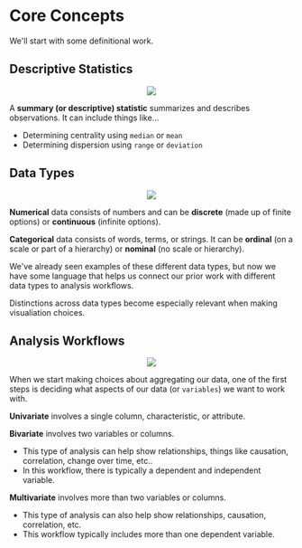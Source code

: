 # Core Concepts

We'll start with some definitional work.

## Descriptive Statistics

<p align="center"><img class="aligncenter" src="https://www.scribbr.de/wp-content/uploads/2023/01/Descriptive-statistics.webp" /></a></p>

A **summary (or descriptive) statistic** summarizes and describes observations. It can include things like...
- Determining centrality using `median` or `mean`
- Determining dispersion using `range` or `deviation`

## Data Types

<p align="center"><img class="aligncenter" src="https://miro.medium.com/v2/resize:fit:1400/1*l7U1ugLRag4maxLdCqeVYA.png" /></a></p>

**Numerical** data consists of numbers and can be **discrete** (made up of finite options) or **continuous** (infinite options).

**Categorical** data consists of words, terms, or strings. It can be **ordinal** (on a scale or part of a hierarchy) or **nominal** (no scale or hierarchy).

We've already seen examples of these different data types, but now we have some language that helps us connect our prior work with different data types to analysis workflows.

Distinctions across data types become especially relevant when making visualiation choices.

## Analysis Workflows

<p align="center"><img class="aligncenter" src="https://miro.medium.com/v2/resize:fit:1400/1*l7U1ugLRag4maxLdCqeVYA.png" /></a></p>

When we start making choices about aggregating our data, one of the first steps is deciding what aspects of our data (or `variables`) we want to work with.

**Univariate** involves a single column, characteristic, or attribute.

**Bivariate** involves two variables or columns.
- This type of analysis can help show relationships, things like causation, correlation, change over time, etc..
- In this workflow, there is typically a dependent and independent variable.

**Multivariate** involves more than two variables or columns.
- This type of analysis can also help show relationships, causation, correlation, etc.
- This workflow typically includes more than one dependent variable.


